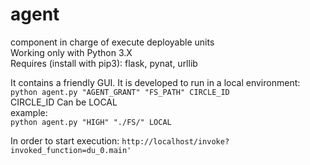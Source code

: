 # agent
component in charge of execute deployable units  
Working only with Python 3.X  
Requires (install with pip3): flask, pynat, urllib  
  
It contains a friendly GUI. It is developed to run in a local environment:  
`python agent.py "AGENT_GRANT" "FS_PATH" CIRCLE_ID`  
CIRCLE_ID Can be LOCAL  
example:  
`python agent.py "HIGH" "./FS/" LOCAL`  
  
In order to start execution: `http://localhost/invoke?invoked_function=du_0.main'`


